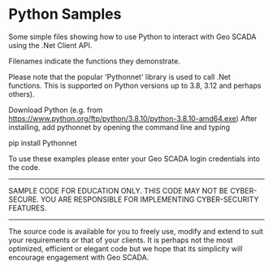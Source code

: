 # Python Samples
Some simple files showing how to use Python to interact with Geo SCADA using the .Net Client API.

Filenames indicate the functions they demonstrate.

Please note that the popular 'Pythonnet' library is used to call .Net functions. This is
supported on Python versions up to 3.8, 3.12 and perhaps others).

Download Python (e.g. from https://www.python.org/ftp/python/3.8.10/python-3.8.10-amd64.exe)
After installing, add pythonnet by opening the command line and typing

 pip install Pythonnet

To use these examples please enter your Geo SCADA login credentials into the code.

**********************************************************************
SAMPLE CODE FOR EDUCATION ONLY. THIS CODE MAY NOT BE CYBER-SECURE.
YOU ARE RESPONSIBLE FOR IMPLEMENTING CYBER-SECURITY FEATURES.
**********************************************************************

The source code is available for you to freely use, modify and extend to 
suit your requirements or that of your clients. It is perhaps not the 
most optimized, efficient or elegant code but we hope that its simplicity 
will encourage engagement with Geo SCADA.
